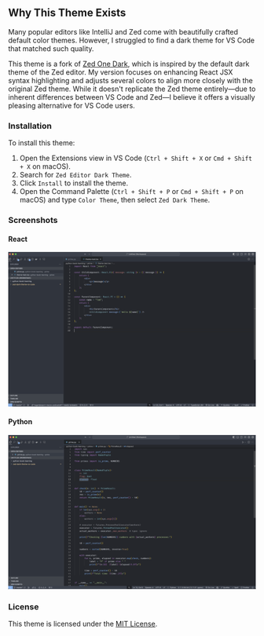 ## Why This Theme Exists

Many popular editors like IntelliJ and Zed come with beautifully crafted default color themes. However, I struggled to find a dark theme for VS Code that matched such quality.

This theme is a fork of [Zed One Dark](https://marketplace.visualstudio.com/items?itemName=ARRRRNY.zed-one-theme), which is inspired by the default dark theme of the Zed editor. My version focuses on enhancing React JSX syntax highlighting and adjusts several colors to align more closely with the original Zed theme. While it doesn't replicate the Zed theme entirely—due to inherent differences between VS Code and Zed—I believe it offers a visually pleasing alternative for VS Code users.

### Installation

To install this theme:

1. Open the Extensions view in VS Code (`Ctrl + Shift + X` or `Cmd + Shift + X` on macOS).
2. Search for `Zed Editor Dark Theme`.
3. Click `Install` to install the theme.
4. Open the Command Palette (`Ctrl + Shift + P` or `Cmd + Shift + P` on macOS) and type `Color Theme`, then select `Zed Dark Theme`.

### Screenshots

#### React

![React](https://github.com/hagent/zed-dark-theme-vs-code/blob/master/images/react.png?raw=true)

#### Python

![Python](https://github.com/hagent/zed-dark-theme-vs-code/blob/master/images/python.png?raw=true)

### License

This theme is licensed under the [MIT License](LICENSE).
